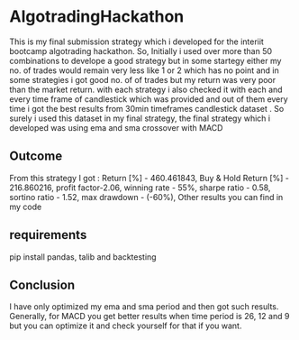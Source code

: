 # AlgotradingHackathon
This is my final submission strategy which i developed for the interiit bootcamp algotrading hackathon. 
So, Initially i used over more than 50 combinations to develope a good strategy but in some startegy either my no. of trades would remain very less like 1 or 2 which has no point and in some strategies i got good no. of of trades but my return was very poor than the market return. 
with each strategy i also checked it with each and every time frame of candlestick which was provided and out of them every time i got the best results from 30min timeframes candlestick dataset . So surely i used this dataset in my final strategy,
the final strategy which i developed was using ema and sma crossover with MACD 
## Outcome
From this strategy I got :
Return [%] - 460.461843,
Buy & Hold Return [%] - 216.860216,
profit factor-2.06,
winning rate - 55%,
sharpe ratio - 0.58,
sortino ratio - 1.52,
max drawdown - (-60%),
Other results you can find in my code 
## requirements
pip install pandas, talib and backtesting 
## Conclusion
I have only optimized my ema and sma period and then got such results. Generally, for MACD you get better results when time period is 26, 12 and 9 but you can optimize it and check yourself for that if you want. 
